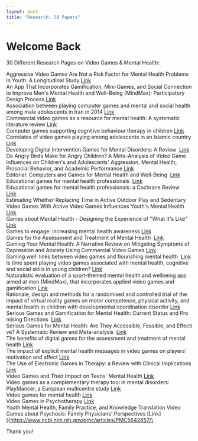 ```yaml
---
layout: post
title: "Research: 30 Papers"
---
```


# Welcome Back

30 Different Research Pages on Video Games & Mental Health:

Aggressive Video Games Are Not a Risk Factor for Mental Health Problems in Youth: A Longitudinal Study	[Link]({https://www.liebertpub.com/doi/full/10.1089/cyber.2020.0027})\
An App That Incorporates Gamification, Mini-Games, and Social Connection to Improve Men's Mental Health and Well-Being (MindMax): Participatory Design Process	[Link]({https://mental.jmir.org/2018/4/e11068/})\
Association between playing computer games and mental and social health among male adolescents in Iran in 2014	[Link]({https://www.ncbi.nlm.nih.gov/pmc/articles/PMC4815370/})\
Commercial video games as a resource for mental health: A systematic literature review	[Link]({https://www.tandfonline.com/doi/full/10.1080/0144929X.2021.1943524?casa_token=8n1R7MMcqzMAAAAA%3A4nm-I6bdQmHhtnLKve4_1Bu1Pwc026qcv30gDAHQR5ueivJVVzi5C763St8gRkLZyhgiwDboHsw2})\
Computer games supporting cognitive behaviour therapy in children	[Link]({https://journals.sagepub.com/doi/full/10.1177/1359104512468288?casa_token=PKr-8vdhQRAAAAAA%3A_y-EzOzC6U95-a9Z_u5X7FLHWUasHIPnZr5hDTzFvU7_DV_7kCi67J_hMW_OyaHBGoL3PXmRBUD8})\
Correlates of video games playing among adolescents in an Islamic country	[Link]({https://bmcpublichealth.biomedcentral.com/articles/10.1186/1471-2458-10-286})\
Developing Digital Intervention Games for Mental Disorders: A Review 	[Link]({https://www.liebertpub.com/doi/full/10.1089/g4h.2017.0150})\
Do Angry Birds Make for Angry Children? A Meta-Analysis of Video Game Influences on Children's and Adolescents' Aggression, Mental Health, Prosocial Behavior, and Academic Performance	[Link]({https://journals.sagepub.com/doi/full/10.1177/1745691615592234?casa_token=LkbqEJDqcgYAAAAA%3AE1U3LoZpTAIVr8_1U6fyC_UA_GA248wqvse_guo8nuUV4wWusdiAo68sadSRdjmf0YaHEnDavBsK})\
Editorial: Computers and Games for Mental Health and Well-Being 	[Link]({https://www.frontiersin.org/articles/10.3389/fpsyt.2018.00141/full})\
Educational games for mental health professionals 	[Link]({https://www.cochranelibrary.com/cdsr/doi/10.1002/14651858.CD001471.pub2/full})\
Educational games for mental health professionals: a Cochrane Review 	[Link]({https://europepmc.org/article/med/17682590})\
Estimating Whether Replacing Time in Active Outdoor Play and Sedentary Video Games With Active Video Games Influences Youth's Mental Health	[Link]({https://www.sciencedirect.com/science/article/pii/S1054139X16301781?casa_token=Zh7CIMxYF_4AAAAA:zgeyx9meac7Vbt7BEUI3BJqlhDq7qtWjPS_ejjEwtWqK1diIJVfuOR824VavWCGFKmNuBrla})\
Games about Mental Health - Designing the Experience of "What It's Like"	[Link]({http://fdg2014.org/papers/fdg2014_demo_10.pdf})\
Games to engage: increasing mental health awareness	[Link]({https://nottingham-repository.worktribe.com/output/985032/games-to-engage-increasing-mental-health-awareness})\
Games for the Assessment and Treatment of Mental Health 	[Link]({https://dl.acm.org/doi/abs/10.1145/3130859.3131445})\
Gaming Your Mental Health: A Narrative Review on Mitigating Symptoms of Depression and Anxiety Using Commercial Video Games	[Link]({https://games.jmir.org/2021/2/e26575/})\
Gaming well: links between video games and flourishing mental health 	[Link]({https://www.frontiersin.org/articles/10.3389/fpsyg.2014.00260/full})\
Is time spent playing video games associated with mental health, cognitive and social skills in young children?	[Link]({https://link.springer.com/article/10.1007/s00127-016-1179-6?source=post_page-----5d49aeb02811----------------------})\
Naturalistic evaluation of a sport-themed mental health and wellbeing app aimed at men (MindMax), that incorporates applied video games and gamification	[Link]({https://www.sciencedirect.com/science/article/pii/S2214782918300836})\
Rationale, design and methods for a randomised and controlled trial of the impact of virtual reality games on motor competence, physical activity, and mental health in children with developmental coordination disorder	[Link]({https://link.springer.com/article/10.1186/1471-2458-11-654})\
Serious Games and Gamification for Mental Health: Current Status and Promising Directions 	[Link]({https://www.frontiersin.org/articles/10.3389/fpsyt.2016.00215/full})\
Serious Games for Mental Health: Are They Accessible, Feasible, and Effective? A Systematic Review and Meta-analysis 	[Link]({https://www.frontiersin.org/articles/10.3389/fpsyt.2016.00209/full})\
The benefits of digital games for the assessment and treatment of mental health	[Link]({https://pure.tue.nl/ws/portalfiles/portal/117577144/392_chi2016_mentalHealth_birk_mandryk_camera_ready.pdf})\
The impact of explicit mental health messages in video games on players' motivation and affect	[Link]({https://www.sciencedirect.com/science/article/pii/S0747563218300256?casa_token=_hNfCS2m_zwAAAAA:hGvYX41ylgwjO1JkS4_H3Nv_4tHa36nNJYtrYd2RATb_UGz9n7vuM7Yab2mwvttAya-OU3AO})\
The Use of Electronic Games in Therapy: a Review with Clinical Implications	[Link]({https://link.springer.com/content/pdf/10.1007/s11920-014-0520-6.pdf})\
Video Games and Their Impact on Teens' Mental Health	[Link]({https://link.springer.com/chapter/10.1007/978-3-319-69638-6_17})\
Video games as a complementary therapy tool in mental disorders: PlayMancer, a European multicentre study	[Link]({https://www.tandfonline.com/doi/full/10.3109/09638237.2012.664302})\
Video games for mental health	[Link]({https://dl.acm.org/doi/fullHtml/10.1145/3328483?casa_token=UsPjQqnpg1YAAAAA:XT5EnQoFnnczFvUF47nqYwLVq32L5Xum3dmuxqZvpU0hkqkEkl04f_2Y3gQt9_BnKNRdMixkwyWb})\
Video Games in Psychotherapy	[Link]({https://journals.sagepub.com/doi/full/10.1037/a0019439?casa_token=Moaa71tx1FIAAAAA%3A3uKLQDJy9t5U6bWpn_4Vr6gDTk46vNgWHGCA6Qsv-bDHKfJAuS1ATPr37qQSmfukw5lAJksaH9aj})\
Youth Mental Health, Family Practice, and Knowledge Translation Video Games about Psychosis: Family Physicians' Perspectives	[Link]({https://www.ncbi.nlm.nih.gov/pmc/articles/PMC5642457/\

Thank you!